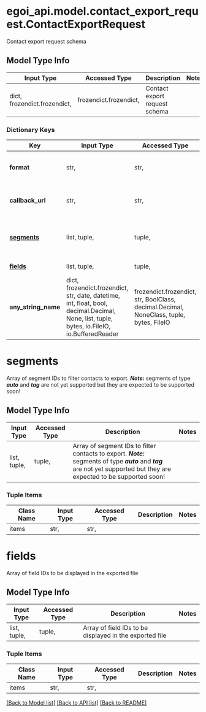 # egoi_api.model.contact_export_request.ContactExportRequest

Contact export request schema

## Model Type Info
Input Type | Accessed Type | Description | Notes
------------ | ------------- | ------------- | -------------
dict, frozendict.frozendict,  | frozendict.frozendict,  | Contact export request schema | 

### Dictionary Keys
Key | Input Type | Accessed Type | Description | Notes
------------ | ------------- | ------------- | ------------- | -------------
**format** | str,  | str,  | File extension to export contacts | must be one of ["csv", "xml", ] 
**callback_url** | str,  | str,  | Url to receive the callback &lt;a href&#x3D;&#x27;/usecases/callbacks/#exports-a-list-of-contacts&#x27; target&#x3D;&#x27;_blank&#x27;&gt;[Go to callback documentation]&lt;/a&gt; | [optional] 
**[segments](#segments)** | list, tuple,  | tuple,  | Array of segment IDs to filter contacts to export. ***Note:*** segments of type ***auto*** and  ***tag*** are not yet supported but they are expected to be supported soon! | [optional] 
**[fields](#fields)** | list, tuple,  | tuple,  | Array of field IDs to be displayed in the exported file | [optional] 
**any_string_name** | dict, frozendict.frozendict, str, date, datetime, int, float, bool, decimal.Decimal, None, list, tuple, bytes, io.FileIO, io.BufferedReader | frozendict.frozendict, str, BoolClass, decimal.Decimal, NoneClass, tuple, bytes, FileIO | any string name can be used but the value must be the correct type | [optional]

# segments

Array of segment IDs to filter contacts to export. ***Note:*** segments of type ***auto*** and  ***tag*** are not yet supported but they are expected to be supported soon!

## Model Type Info
Input Type | Accessed Type | Description | Notes
------------ | ------------- | ------------- | -------------
list, tuple,  | tuple,  | Array of segment IDs to filter contacts to export. ***Note:*** segments of type ***auto*** and  ***tag*** are not yet supported but they are expected to be supported soon! | 

### Tuple Items
Class Name | Input Type | Accessed Type | Description | Notes
------------- | ------------- | ------------- | ------------- | -------------
items | str,  | str,  |  | 

# fields

Array of field IDs to be displayed in the exported file

## Model Type Info
Input Type | Accessed Type | Description | Notes
------------ | ------------- | ------------- | -------------
list, tuple,  | tuple,  | Array of field IDs to be displayed in the exported file | 

### Tuple Items
Class Name | Input Type | Accessed Type | Description | Notes
------------- | ------------- | ------------- | ------------- | -------------
items | str,  | str,  |  | 

[[Back to Model list]](../../README.md#documentation-for-models) [[Back to API list]](../../README.md#documentation-for-api-endpoints) [[Back to README]](../../README.md)

